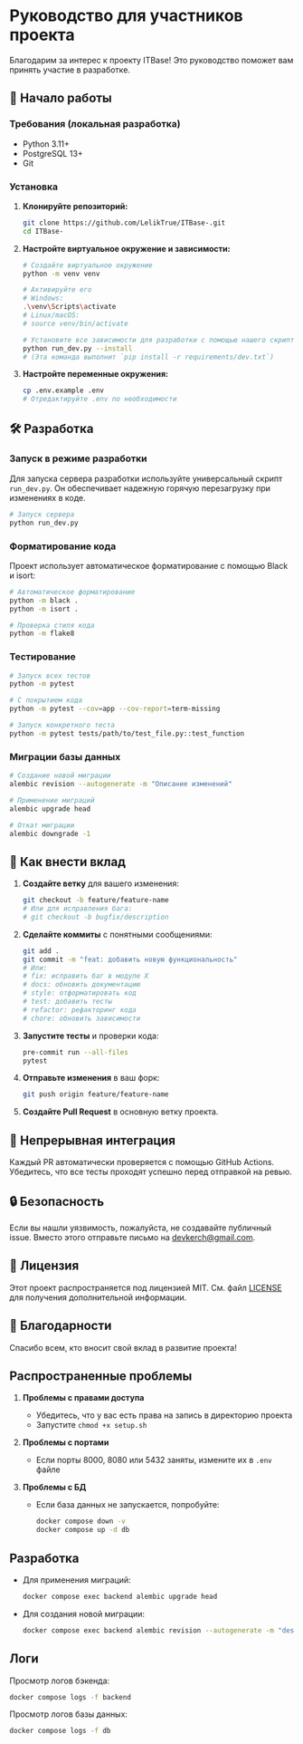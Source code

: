 # Руководство для участников проекта

Благодарим за интерес к проекту ITBase! Это руководство поможет вам принять участие в разработке.

## 🚀 Начало работы

### Требования (локальная разработка)

- Python 3.11+
- PostgreSQL 13+
- Git

### Установка

1. **Клонируйте репозиторий:**

   ```bash
   git clone https://github.com/LelikTrue/ITBase-.git
   cd ITBase-
   ```

2. **Настройте виртуальное окружение и зависимости:**

   ```bash
   # Создайте виртуальное окружение
   python -m venv venv

   # Активируйте его
   # Windows:
   .\venv\Scripts\activate
   # Linux/macOS:
   # source venv/bin/activate
   
   # Установите все зависимости для разработки с помощью нашего скрипта
   python run_dev.py --install
   # (Эта команда выполнит `pip install -r requirements/dev.txt`)
   ```

3. **Настройте переменные окружения:**

   ```bash
   cp .env.example .env
   # Отредактируйте .env по необходимости
   ```

## 🛠️ Разработка

### Запуск в режиме разработки

Для запуска сервера разработки используйте универсальный скрипт `run_dev.py`. Он обеспечивает надежную горячую перезагрузку при изменениях в коде.

```bash
# Запуск сервера
python run_dev.py
```

### Форматирование кода

Проект использует автоматическое форматирование с помощью Black и isort:

```bash
# Автоматическое форматирование
python -m black .
python -m isort .

# Проверка стиля кода
python -m flake8
```

### Тестирование

```bash
# Запуск всех тестов
python -m pytest

# С покрытием кода
python -m pytest --cov=app --cov-report=term-missing

# Запуск конкретного теста
python -m pytest tests/path/to/test_file.py::test_function
```

### Миграции базы данных

```bash
# Создание новой миграции
alembic revision --autogenerate -m "Описание изменений"

# Применение миграций
alembic upgrade head

# Откат миграции
alembic downgrade -1
```

## 🤝 Как внести вклад

1. **Создайте ветку** для вашего изменения:

   ```bash
   git checkout -b feature/feature-name
   # Или для исправления бага:
   # git checkout -b bugfix/description
   ```

2. **Сделайте коммиты** с понятными сообщениями:

   ```bash
   git add .
   git commit -m "feat: добавить новую функциональность"
   # Или:
   # fix: исправить баг в модуле X
   # docs: обновить документацию
   # style: отформатировать код
   # test: добавить тесты
   # refactor: рефакторинг кода
   # chore: обновить зависимости
   ```

3. **Запустите тесты** и проверки кода:

   ```bash
   pre-commit run --all-files
   pytest
   ```

4. **Отправьте изменения** в ваш форк:

   ```bash
   git push origin feature/feature-name
   ```

5. **Создайте Pull Request** в основную ветку проекта.

## 🧪 Непрерывная интеграция

Каждый PR автоматически проверяется с помощью GitHub Actions. Убедитесь, что все тесты проходят успешно перед отправкой на ревью.

## 🔒 Безопасность

Если вы нашли уязвимость, пожалуйста, не создавайте публичный issue. Вместо этого отправьте письмо на <devkerch@gmail.com>.

## 📝 Лицензия

Этот проект распространяется под лицензией MIT. См. файл [LICENSE](LICENSE) для получения дополнительной информации.

## 🙏 Благодарности

Спасибо всем, кто вносит свой вклад в развитие проекта!

## Распространенные проблемы

1. **Проблемы с правами доступа**
   - Убедитесь, что у вас есть права на запись в директорию проекта
   - Запустите `chmod +x setup.sh`

2. **Проблемы с портами**
   - Если порты 8000, 8080 или 5432 заняты, измените их в `.env` файле

3. **Проблемы с БД**
   - Если база данных не запускается, попробуйте:

     ```bash
     docker compose down -v
     docker compose up -d db
     ```

## Разработка

- Для применения миграций:

  ```bash
  docker compose exec backend alembic upgrade head
  ```

- Для создания новой миграции:

  ```bash
  docker compose exec backend alembic revision --autogenerate -m "description"
  ```

## Логи

Просмотр логов бэкенда:

```bash
docker compose logs -f backend
```

Просмотр логов базы данных:

```bash
docker compose logs -f db
```

